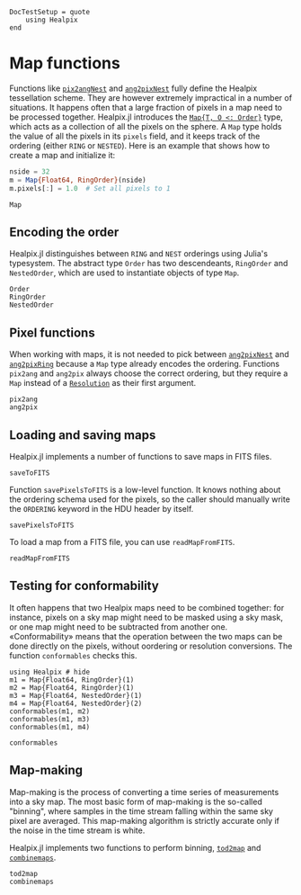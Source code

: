```@meta
DocTestSetup = quote
    using Healpix
end
```

# Map functions

Functions like [`pix2angNest`](@ref) and [`ang2pixNest`](@ref) fully define the Healpix tessellation scheme. They are however extremely impractical in a number of situations. It happens often that a large fraction of pixels in a map need to be processed together. Healpix.jl introduces the [`Map{T, O <: Order}`](@ref) type, which acts as a collection of all the pixels on the sphere. A `Map` type holds the value of all the pixels in its `pixels` field, and it keeps track of the ordering (either `RING` or `NESTED`). Here is an example that shows how to create a map and initialize it:

```julia
nside = 32
m = Map{Float64, RingOrder}(nside)
m.pixels[:] = 1.0  # Set all pixels to 1
```

```@docs
Map
```

## Encoding the order

Healpix.jl distinguishes between `RING` and `NEST` orderings using Julia's typesystem. The abstract type `Order` has two descendeants, `RingOrder` and `NestedOrder`, which are used to instantiate objects of type `Map`.

```@docs
Order
RingOrder
NestedOrder
```

## Pixel functions

When working with maps, it is not needed to pick between [`ang2pixNest`](@ref) and [`ang2pixRing`](@ref) because a `Map` type already encodes the ordering. Functions `pix2ang` and `ang2pix` always choose the correct ordering, but they require a `Map` instead of a [`Resolution`](@ref) as their first argument.

```@docs
pix2ang
ang2pix
```

## Loading and saving maps

Healpix.jl implements a number of functions to save maps in FITS files.

```@docs
saveToFITS
```

Function `savePixelsToFITS` is a low-level function. It knows nothing about the ordering schema used for the pixels, so the caller should manually write the `ORDERING` keyword in the HDU header by itself.

```@docs
savePixelsToFITS
```

To load a map from a FITS file, you can use `readMapFromFITS`.

```@docs
readMapFromFITS
```

## Testing for conformability

It often happens that two Healpix maps need to be combined together: for instance, pixels on a sky map might need to be masked using a sky mask, or one map might need to be subtracted from another one. «Conformability» means that the operation between the two maps can be done directly on the pixels, without oordering or resolution conversions. The function `conformables` checks this.

```@repl
using Healpix # hide
m1 = Map{Float64, RingOrder}(1)
m2 = Map{Float64, RingOrder}(1)
m3 = Map{Float64, NestedOrder}(1)
m4 = Map{Float64, NestedOrder}(2)
conformables(m1, m2)
conformables(m1, m3)
conformables(m1, m4)
```

```@docs
conformables
```

## Map-making

Map-making is the process of converting a time series of measurements into a sky map. The most basic form of map-making is the so-called "binning", where samples in the time stream falling within the same sky pixel are averaged. This map-making algorithm is strictly accurate only if the noise in the time stream is white.

Healpix.jl implements two functions to perform binning, [`tod2map`](@ref) and [`combinemaps`](@ref).

```@docs
tod2map
combinemaps
```
